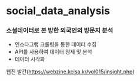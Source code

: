 # social_data_analysis
### 소셜데이터로 본 방한 외국인의 방문지 분석

- 인스타그램 크롤링을 통한 데이터 수집
- API를 사용하여 데이터 정제 및 분석
- 데이터 시각화

웹진 발간(https://webzine.kcisa.kr/vol015/insight.php)
